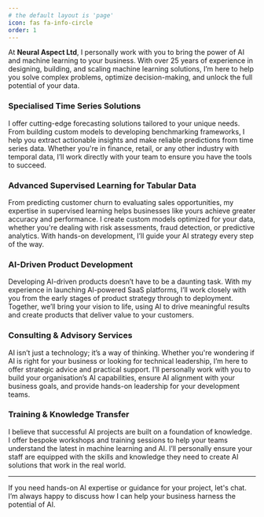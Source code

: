 ```yaml
---
# the default layout is 'page'
icon: fas fa-info-circle
order: 1
---
```


At **Neural Aspect Ltd**, I personally work with you to bring the power of AI and machine learning to your business. With over 25 years of experience in designing, building, and scaling machine learning solutions, I’m here to help you solve complex problems, optimize decision-making, and unlock the full potential of your data.

### Specialised Time Series Solutions
I offer cutting-edge forecasting solutions tailored to your unique needs. From building custom models to developing benchmarking frameworks, I help you extract actionable insights and make reliable predictions from time series data. Whether you're in finance, retail, or any other industry with temporal data, I’ll work directly with your team to ensure you have the tools to succeed.

### Advanced Supervised Learning for Tabular Data
From predicting customer churn to evaluating sales opportunities, my expertise in supervised learning helps businesses like yours achieve greater accuracy and performance. I create custom models optimized for your data, whether you're dealing with risk assessments, fraud detection, or predictive analytics. With hands-on development, I’ll guide your AI strategy every step of the way.

### AI-Driven Product Development
Developing AI-driven products doesn’t have to be a daunting task. With my experience in launching AI-powered SaaS platforms, I’ll work closely with you from the early stages of product strategy through to deployment. Together, we’ll bring your vision to life, using AI to drive meaningful results and create products that deliver value to your customers.

### Consulting & Advisory Services
AI isn’t just a technology; it’s a way of thinking. Whether you're wondering if AI is right for your business or looking for technical leadership, I’m here to offer strategic advice and practical support. I’ll personally work with you to build your organisation’s AI capabilities, ensure AI alignment with your business goals, and provide hands-on leadership for your development teams.

### Training & Knowledge Transfer
I believe that successful AI projects are built on a foundation of knowledge. I offer bespoke workshops and training sessions to help your teams understand the latest in machine learning and AI. I’ll personally ensure your staff are equipped with the skills and knowledge they need to create AI solutions that work in the real world.

---

If you need hands-on AI expertise or guidance for your project, let's chat. I’m always happy to discuss how I can help your business harness the potential of AI.

<!-- Calendly badge widget begin -->
<link href="https://assets.calendly.com/assets/external/widget.css" rel="stylesheet">
<script src="https://assets.calendly.com/assets/external/widget.js" type="text/javascript" async></script>
<script type="text/javascript">window.onload = function() { Calendly.initBadgeWidget({ url: 'https://calendly.com/garethmd/30min', text: 'Schedule time with me', color: '#f5793b', textColor: '#233142', branding: true }); }</script>
<!-- Calendly badge widget end -->